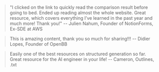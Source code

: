 > "I clicked on the link to quickly read the comparison result before going to bed. Ended up reading almost the whole website. Great resource, which covers everything I’ve learned in the past year and much more! Thank you!" 
-- Julien Nahum, Founder of NotionForms, Ex-SDE at AWS

> This is amazing content, thank you so much for sharing!!! 
-- Didier Lopes, Founder of OpenBB

> Easily one of the best resources on structured generation so far. Great resource for the AI engineer in your life!
-- Cameron, Outlines, .txt
